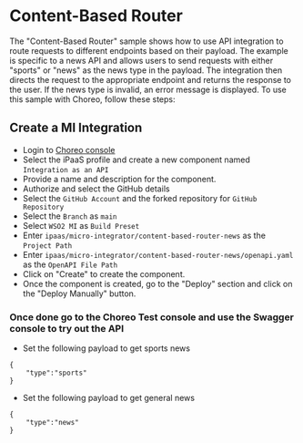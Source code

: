 # Content-Based Router
The "Content-Based Router" sample shows how to use API integration to route requests to different endpoints based on
their payload. The example is specific to a news API and allows users to send requests with either "sports" or "news" as
the news type in the payload. The integration then directs the request to the appropriate endpoint and returns the
response to the user. If the news type is invalid, an error message is displayed. To use this sample with Choreo, follow
these steps:

## Create a MI Integration
- Login to [Choreo console](https://console.choreo.dev/)
- Select the iPaaS profile and create a new component named `Integration as an API`
- Provide a name and description for the component.
- Authorize and select the GitHub details
- Select the `GitHub Account` and the forked repository for `GitHub Repository`
- Select the `Branch` as `main`
- Select `WSO2 MI` as `Build Preset`
- Enter `ipaas/micro-integrator/content-based-router-news` as the `Project Path`
- Enter `ipaas/micro-integrator/content-based-router-news/openapi.yaml` as the `OpenAPI File Path`
- Click on "Create" to create the component.
- Once the component is created, go to the "Deploy" section and click on the "Deploy Manually" button.

### Once done go to the Choreo Test console and use the Swagger console to try out the API
- Set the following payload to get sports news
```
{
    "type":"sports"
}
```

- Set the following payload to get general news
```
{
    "type":"news"
}
```
